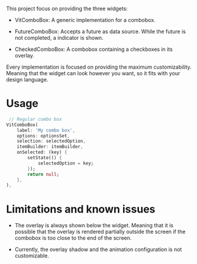 This project focus on providing the three widgets:

- VitComboBox: A generic implementation for a combobox.

- FutureComboBox: Accepts a future as data source. While the future is not completed, a indicator is shown.

- CheckedComboBox: A combobox containing a checkboxes in its overlay.

Every implementation is focused on providing the maximum customizability. Meaning that the widget can look however you want, so it fits with your design language.

# Usage

```dart
 // Regular combo box
VitComboBox(
    label: 'My combo box',
    options: optionsSet,
    selection: selectedOption,
    itemBuilder: itemBuilder,
    onSelected: (key) {
        setState(() {
            selectedOption = key;
        });
        return null;
    },
),
```


# Limitations and known issues


- The overlay is always shown below the widget. Meaning that it is possible that the overlay is rendered partially outside the screen if the combobox is too close to the end of the screen.

- Currently, the overlay shadow and the animation configuration is not customizable.